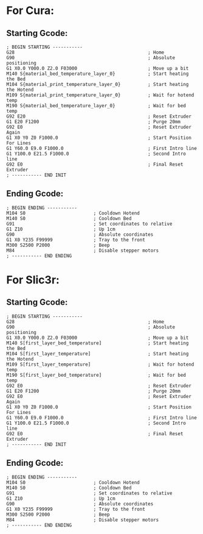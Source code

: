 # For Cura:

## Starting Gcode:

    ; BEGIN STARTING -----------
    G28                                                 ; Home
    G90                                                 ; Absolute positioning
    G1 X0.0 Y000.0 Z2.0 F03000                          ; Move up a bit
    M140 S{material_bed_temperature_layer_0}            ; Start heating the Bed
    M104 S{material_print_temperature_layer_0}          ; Start heating the Hotend
    M109 S{material_print_temperature_layer_0}          ; Wait for hotend temp
    M190 S{material_bed_temperature_layer_0}            ; Wait for bed temp
    G92 E20                                             ; Reset Extruder
    G1 E20 F1200                                        ; Purge 20mm
    G92 E0                                              ; Reset Extruder Again
    G1 X0 Y0 Z0 F1000.0                                 ; Start Position For Lines
    G1 Y60.0 E9.0 F1000.0                               ; First Intro line
    G1 Y100.0 E21.5 F1000.0                             ; Second Intro line
    G92 E0                                              ; Final Reset Extruder
    ; ----------- END INIT

## Ending Gcode:

    ; BEGIN ENDING -----------
    M104 S0                         ; Cooldown Hotend
    M140 S0                         ; Cooldown Bed
    G91                             ; Set coordinates to relative
    G1 Z10                          ; Up 1cm
    G90                             ; Absolute coordinates
    G1 X0 Y235 F99999               ; Tray to the front
    M300 S2500 P2000                ; Beep
    M84                             ; Disable stepper motors
    ; ----------- END ENDING


# For Slic3r:

## Starting Gcode:

    ; BEGIN STARTING -----------
    G28                                                 ; Home
    G90                                                 ; Absolute positioning
    G1 X0.0 Y000.0 Z2.0 F03000                          ; Move up a bit
    M140 S[first_layer_bed_temperature]                 ; Start heating the Bed
    M104 S[first_layer_temperature]                     ; Start heating the Hotend
    M109 S[first_layer_temperature]                     ; Wait for hotend temp
    M190 S[first_layer_bed_temperature]                 ; Wait for bed temp
    G92 E0                                              ; Reset Extruder
    G1 E20 F1200                                        ; Purge 20mm
    G92 E0                                              ; Reset Extruder Again
    G1 X0 Y0 Z0 F1000.0                                 ; Start Position For Lines
    G1 Y60.0 E9.0 F1000.0                               ; First Intro line
    G1 Y100.0 E21.5 F1000.0                             ; Second Intro line
    G92 E0                                              ; Final Reset Extruder
    ; ----------- END INIT

## Ending Gcode:

    ; BEGIN ENDING -----------
    M104 S0                         ; Cooldown Hotend
    M140 S0                         ; Cooldown Bed
    G91                             ; Set coordinates to relative
    G1 Z10                          ; Up 1cm
    G90                             ; Absolute coordinates
    G1 X0 Y235 F99999               ; Tray to the front
    M300 S2500 P2000                ; Beep
    M84                             ; Disable stepper motors
    ; ----------- END ENDING
